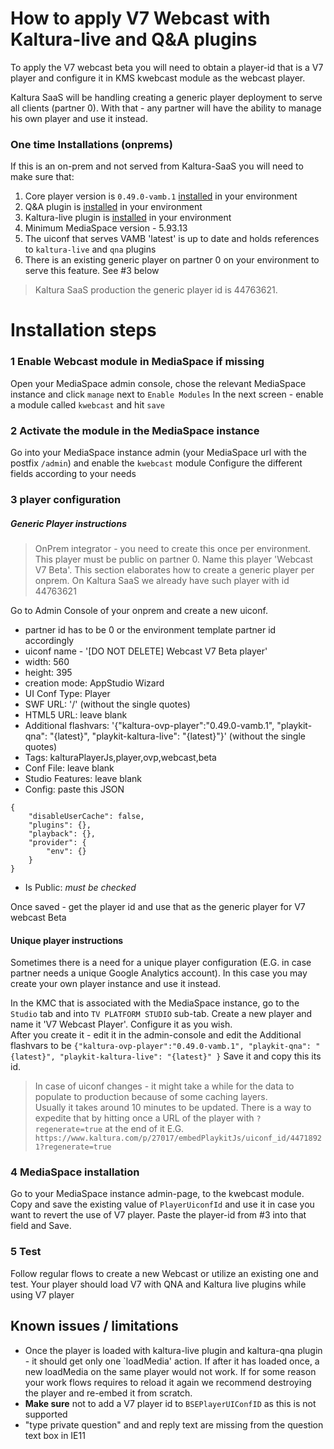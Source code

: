 # How to apply V7 Webcast with Kaltura-live and Q&A plugins
To apply the V7 webcast beta you will need to obtain a player-id that is a V7 player and configure it
in KMS kwebcast module as the webcast player.   

Kaltura SaaS will be handling creating a generic player deployment to serve all clients (partner 0).
With that - any partner will have the ability to manage his own player and use it instead.  

### One time Installations (onprems)
If this is an on-prem and not served from Kaltura-SaaS you will need to make sure that: 
1. Core player version is `0.49.0-vamb.1` [installed](https://github.com/kaltura/playkit-js-contrib/releases/tag/kaltura-ovp-player%400.49.0-vamb.1) in your environment 
2. Q&A plugin is [installed](https://github.com/kaltura/playkit-js-qna/releases/tag/v0.7.5) in your environment
3. Kaltura-live plugin is [installed](https://github.com/kaltura/playkit-js-kaltura-live/releases/tag/v1.0.3) in your environment
4. Minimum MediaSpace version - 5.93.13
5. The uiconf that serves VAMB 'latest' is up to date and holds references to `kaltura-live` and `qna` plugins 
6. There is an existing generic player on partner 0 on your environment to serve this feature. See #3 below
> Kaltura SaaS production the generic player id is 44763621. 

# Installation steps

### 1 Enable Webcast module in MediaSpace if missing
Open your MediaSpace admin console, chose the relevant MediaSpace instance and click `manage` next to `Enable Modules`
In the next screen - enable a module called `kwebcast` and hit `save`

### 2 Activate the module in the MediaSpace instance
Go into your MediaSpace instance admin (your MediaSpace url with the postfix `/admin`) and enable the `kwebcast` module
Configure the different fields according to your needs 

### 3 player configuration

##### Generic Player instructions
> OnPrem integrator - you need to create this once per environment. This player must be public on partner 0. 
Name this player 'Webcast V7 Beta'. 
> This section elaborates how to create a generic player per onprem. On Kaltura SaaS we already have such player with id 44763621

Go to Admin Console of your onprem and create a new uiconf. 
- partner id has to be 0 or the environment template partner id accordingly 
- uiconf name - '[DO NOT DELETE] Webcast V7 Beta player'
- width: 560
- height: 395
- creation mode: AppStudio Wizard 
- UI Conf Type: Player
- SWF URL: '/' (without the single quotes) 
- HTML5 URL: leave blank 
- Additional flashvars: '{"kaltura-ovp-player":"0.49.0-vamb.1", "playkit-qna": "{latest}", "playkit-kaltura-live": "{latest}"}'  (without the single quotes)
- Tags: kalturaPlayerJs,player,ovp,webcast,beta 
- Conf File: leave blank
- Studio Features: leave blank
- Config: paste this JSON 
```
{
    "disableUserCache": false,
    "plugins": {},
    "playback": {},
    "provider": {
        "env": {}
    }
}
 ```
 - Is Public: *must be checked* 

Once saved - get the player id and use that as the generic player for V7 webcast Beta 

#### Unique player instructions 
Sometimes there is a need for a unique player configuration (E.G. in case partner needs a unique Google Analytics account). 
In this case you may create your own player instance and use it instead. 
    
In the KMC that is associated with the MediaSpace instance, go to the `Studio` tab and into `TV PLATFORM STUDIO` sub-tab.
Create a new player and name it 'V7 Webcast Player'. Configure it as you wish.  
After you create it - edit it in the admin-console and edit the Additional flashvars to be `{"kaltura-ovp-player":"0.49.0-vamb.1", "playkit-qna": "{latest}", "playkit-kaltura-live": "{latest}" }`
Save it and copy this its id.

> In case of uiconf changes - it might take a while for the data to populate to production because of some caching layers.  
Usually it takes around 10 minutes to be updated. There is a way to expedite that by hitting once a URL of the player 
with `?regenerate=true` at the end of it E.G. 
`https://www.kaltura.com/p/27017/embedPlaykitJs/uiconf_id/44718921?regenerate=true`

### 4 MediaSpace installation 
Go to your MediaSpace instance admin-page, to the kwebcast module. Copy and save the existing value of `PlayerUiconfId` 
and use it in case you want to revert the use of V7 player. Paste the player-id from #3 into that field and Save. 

### 5 Test
Follow regular flows to create a new Webcast or utilize an existing one and test. Your player should load V7 with QNA and Kaltura live plugins while using V7 player 


## Known issues / limitations
- Once the player is loaded with kaltura-live plugin and kaltura-qna plugin - it should get only one `loadMedia' action. 
If after it has loaded once, a new loadMedia on the same player would not work. If for some reason your work flows requires 
to reload it again we 
recommend destroying the player and re-embed it from scratch.
- **Make sure** not to add a V7 player id to `BSEPlayerUIConfID` as this is not supported
- "type private question" and and reply text are missing from the question text box in IE11 



